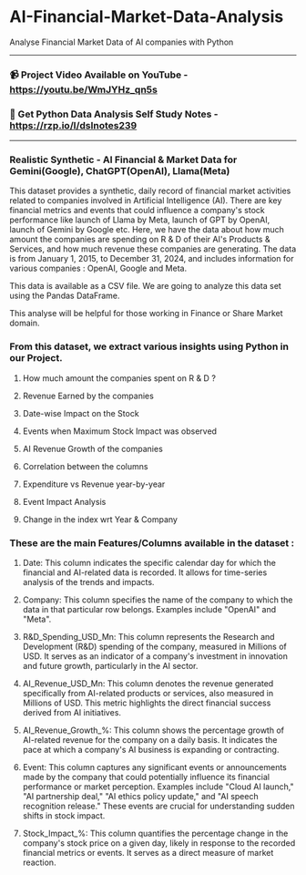 # AI-Financial-Market-Data-Analysis

Analyse Financial Market Data of AI companies with Python

-----------------------
### 📹 Project Video Available on YouTube - https://youtu.be/WmJYHz_qn5s

### 📖 Get Python Data Analysis Self Study Notes - https://rzp.io/l/dslnotes239
-----------------------

### Realistic Synthetic - AI Financial & Market Data for Gemini(Google), ChatGPT(OpenAI), Llama(Meta)

This dataset provides a synthetic, daily record of financial market activities related to companies involved in Artificial Intelligence (AI). There are key financial metrics and events that could influence a company's stock performance like launch of Llama by Meta, launch of GPT by OpenAI, launch of Gemini by Google etc. Here, we have the data about how much amount the companies are spending on R & D of their AI's Products & Services, and how much revenue these companies are generating. The data is from January 1, 2015, to December 31, 2024, and includes information for various companies : OpenAI, Google and Meta.

This data is available as a CSV file. We are going to analyze this data set using the Pandas DataFrame.

This analyse will be helpful for those working in Finance or Share Market domain.

### From this dataset, we extract various insights using Python in our Project.

1) How much amount the companies spent on R & D ?

2) Revenue Earned by the companies

3) Date-wise Impact on the Stock

4) Events when Maximum Stock Impact was observed

5) AI Revenue Growth of the companies

6) Correlation between the columns

7) Expenditure vs Revenue year-by-year

8) Event Impact Analysis

9) Change in the index wrt Year & Company

### These are the main Features/Columns available in the dataset :

1) Date: This column indicates the specific calendar day for which the financial and AI-related data is recorded. It allows for time-series analysis of the trends and impacts.

2) Company: This column specifies the name of the company to which the data in that particular row belongs. Examples include "OpenAI" and "Meta".

3) R&D_Spending_USD_Mn: This column represents the Research and Development (R&D) spending of the company, measured in Millions of USD. It serves as an indicator of a company's investment in innovation and future growth, particularly in the AI sector.

4) AI_Revenue_USD_Mn: This column denotes the revenue generated specifically from AI-related products or services, also measured in Millions of USD. This metric highlights the direct financial success derived from AI initiatives.

5) AI_Revenue_Growth_%: This column shows the percentage growth of AI-related revenue for the company on a daily basis. It indicates the pace at which a company's AI business is expanding or contracting.

6) Event: This column captures any significant events or announcements made by the company that could potentially influence its financial performance or market perception. Examples include "Cloud AI launch," "AI partnership deal," "AI ethics policy update," and "AI speech recognition release." These events are crucial for understanding sudden shifts in stock impact.

7) Stock_Impact_%: This column quantifies the percentage change in the company's stock price on a given day, likely in response to the recorded financial metrics or events. It serves as a direct measure of market reaction.




